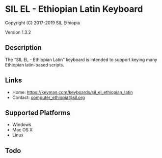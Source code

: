 SIL EL - Ethiopian Latin Keyboard
=================================

Copyright (C) 2017-2019 SIL Ethiopia

Version 1.3.2

Description
-----------
The “SIL EL - Ethiopian Latin” keyboard is intended to support keying many Ethiopian latin-based scripts.

Links
-----

 * Home:     https://keyman.com/keyboards/sil_el_ethiopian_latin
 * Contact:  <computer_ethiopia@sil.org>

Supported Platforms
-------------------
 * Windows
 * Mac OS X
 * Linux

Todo
----
